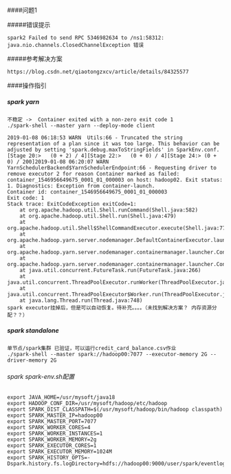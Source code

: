 ####问题1

#####错误提示

    spark2 Failed to send RPC 5346982634 to /ns1:58312: java.nio.channels.ClosedChannelException 错误
#####参考解决方案

    https://blog.csdn.net/qiaotongzxcv/article/details/84325577
    
    
####操作指引

##### spark yarn

    不稳定 ->  Container exited with a non-zero exit code 1 
    ./spark-shell --master yarn --deploy-mode client
    
    2019-01-08 06:18:53 WARN  Utils:66 - Truncated the string representation of a plan since it was too large. This behavior can be adjusted by setting 'spark.debug.maxToStringFields' in SparkEnv.conf.
    [Stage 20:>   (0 + 2) / 4][Stage 22:>   (0 + 0) / 4][Stage 24:> (0 + 0) / 200]2019-01-08 06:20:07 WARN  YarnSchedulerBackend$YarnSchedulerEndpoint:66 - Requesting driver to remove executor 2 for reason Container marked as failed: container_1546956649675_0001_01_000003 on host: hadoop02. Exit status: 1. Diagnostics: Exception from container-launch.
    Container id: container_1546956649675_0001_01_000003
    Exit code: 1
    Stack trace: ExitCodeException exitCode=1: 
    	at org.apache.hadoop.util.Shell.runCommand(Shell.java:582)
    	at org.apache.hadoop.util.Shell.run(Shell.java:479)
    	at org.apache.hadoop.util.Shell$ShellCommandExecutor.execute(Shell.java:773)
    	at org.apache.hadoop.yarn.server.nodemanager.DefaultContainerExecutor.launchContainer(DefaultContainerExecutor.java:212)
    	at org.apache.hadoop.yarn.server.nodemanager.containermanager.launcher.ContainerLaunch.call(ContainerLaunch.java:302)
    	at org.apache.hadoop.yarn.server.nodemanager.containermanager.launcher.ContainerLaunch.call(ContainerLaunch.java:82)
    	at java.util.concurrent.FutureTask.run(FutureTask.java:266)
    	at java.util.concurrent.ThreadPoolExecutor.runWorker(ThreadPoolExecutor.java:1149)
    	at java.util.concurrent.ThreadPoolExecutor$Worker.run(ThreadPoolExecutor.java:624)
    	at java.lang.Thread.run(Thread.java:748)
    spark executor挂掉后，但是可以自动恢复。待补充。。。。（未找到解决方案？ 内存资源分配？？）

    
##### spark standalone

    单节点/spark集群 已验证，可以运行credit_card_balance.csv作业
    ./spark-shell --master spark://hadoop00:7077 --executor-memory 2G --driver-memory 2G
    
###### spark spark-env.sh配置
    
    export JAVA_HOME=/usr/mysoft/java18
    export HADOOP_CONF_DIR=/usr/mysoft/hadoop/etc/hadoop
    export SPARK_DIST_CLASSPATH=$(/usr/mysoft/hadoop/bin/hadoop classpath)
    export SPARK_MASTER_IP=hadoop00
    export SPARK_MASTER_PORT=7077
    export SPARK_WORKER_CORES=4
    export SPARK_WORKER_INSTANCES=1
    export SPARK_WORKER_MEMORY=2g
    export SPARK_EXECUTOR_CORES=1
    export SPARK_EXECUTOR_MEMORY=1024M
    export SPARK_HISTORY_OPTS=-Dspark.history.fs.logDirectory=hdfs://hadoop00:9000/user/spark/eventlogs/
